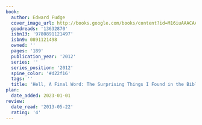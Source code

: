 ```yaml
---
book:
  author: Edward Fudge
  cover_image_url: http://books.google.com/books/content?id=M16iuAAACAAJ&printsec=frontcover&img=1&zoom=1&source=gbs_api
  goodreads: '13632870'
  isbn13: '9780891121497'
  isbn9: 0891121498
  owned: ''
  pages: '189'
  publication_year: '2012'
  series: ''
  series_position: '2012'
  spine_color: '#d22f16'
  tags: ''
  title: 'Hell, A Final Word: The Surprising Things I Found in the Bible'
plan:
  date_added: 2023-01-01
review:
  date_read: '2013-05-22'
  rating: '4'
---
```

